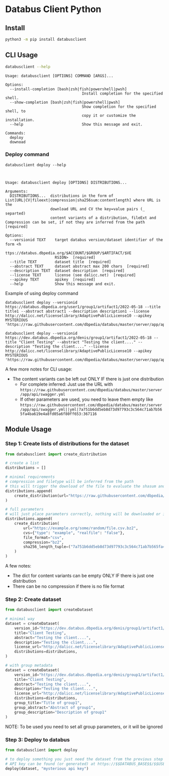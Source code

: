 # Databus Client Python

## Install
```bash
python3 -m pip install databusclient
```

## CLI Usage
```bash
databusclient --help
```

```man
Usage: databusclient [OPTIONS] COMMAND [ARGS]...

Options:
  --install-completion [bash|zsh|fish|powershell|pwsh]
                                  Install completion for the specified shell.
  --show-completion [bash|zsh|fish|powershell|pwsh]
                                  Show completion for the specified shell, to
                                  copy it or customize the installation.
  --help                          Show this message and exit.

Commands:
  deploy
  downoad
```
### Deploy command
```
databusclient deploy --help
```
```


Usage: databusclient deploy [OPTIONS] DISTRIBUTIONS...

Arguments:
  DISTRIBUTIONS...  distributions in the form of List[URL|CV|fileext|compression|sha256sum:contentlength] where URL is the
                    download URL and CV the key=value pairs (_ separted)
                    content variants of a distribution, fileExt and Compression can be set, if not they are inferred from the path  [required]

Options:
  --versionid TEXT    target databus version/dataset identifier of the form <h
                      ttps://databus.dbpedia.org/$ACCOUNT/$GROUP/$ARTIFACT/$VE
                      RSION>  [required]
  --title TEXT        dataset title  [required]
  --abstract TEXT     dataset abstract max 200 chars  [required]
  --description TEXT  dataset description  [required]
  --license TEXT      license (see dalicc.net)  [required]
  --apikey TEXT       apikey  [required]
  --help              Show this message and exit.
```
Example of using deploy command
```
databusclient deploy --versionid https://databus.dbpedia.org/user1/group1/artifact1/2022-05-18 --title title1 --abstract abstract1 --description description1 --license http://dalicc.net/licenselibrary/AdaptivePublicLicense10 --apikey MYSTERIOUS 'https://raw.githubusercontent.com/dbpedia/databus/master/server/app/api/swagger.yml|type=swagger'  
```

```
databusclient deploy --versionid https://dev.databus.dbpedia.org/denis/group1/artifact1/2022-05-18 --title "Client Testing" --abstract "Testing the client...." --description "Testing the client...." --license http://dalicc.net/licenselibrary/AdaptivePublicLicense10 --apikey MYSTERIOUS 'https://raw.githubusercontent.com/dbpedia/databus/master/server/app/api/swagger.yml|type=swagger'  
```

A few more notes for CLI usage:

* The content variants can be left out ONLY IF there is just one distribution
  * For complete inferred: Just use the URL with `https://raw.githubusercontent.com/dbpedia/databus/master/server/app/api/swagger.yml`
  * If other parameters are used, you need to leave them empty like `https://raw.githubusercontent.com/dbpedia/databus/master/server/app/api/swagger.yml||yml|7a751b6dd5eb8d73d97793c3c564c71ab7b565fa4ba619e4a8fd05a6f80ff653:367116`

## Module Usage

### Step 1: Create lists of distributions for the dataset

```python
from databusclient import create_distribution

# create a list
distributions = []

# minimal requirements
# compression and filetype will be inferred from the path
# this will trigger the download of the file to evaluate the shasum and content length
distributions.append(
    create_distribution(url="https://raw.githubusercontent.com/dbpedia/databus/master/server/app/api/swagger.yml", cvs={"type": "swagger"})
)

# full parameters
# will just place parameters correctly, nothing will be downloaded or inferred
distributions.append(
    create_distribution(
        url="https://example.org/some/random/file.csv.bz2", 
        cvs={"type": "example", "realfile": "false"}, 
        file_format="csv", 
        compression="bz2", 
        sha256_length_tuple=("7a751b6dd5eb8d73d97793c3c564c71ab7b565fa4ba619e4a8fd05a6f80ff653", 367116)
    )
)
```

A few notes:

* The dict for content variants can be empty ONLY IF there is just one distribution
* There can be no compression if there is no file format

### Step 2: Create dataset

```python
from databusclient import createDataset

# minimal way
dataset = createDataset(
    version_id="https://dev.databus.dbpedia.org/denis/group1/artifact1/2022-05-18",
    title="Client Testing",
    abstract="Testing the client....",
    description="Testing the client....",
    license_url="http://dalicc.net/licenselibrary/AdaptivePublicLicense10",
    distributions=distributions,
)

# with group metadata
dataset = createDataset(
    version_id="https://dev.databus.dbpedia.org/denis/group1/artifact1/2022-05-18",
    title="Client Testing",
    abstract="Testing the client....",
    description="Testing the client....",
    license_url="http://dalicc.net/licenselibrary/AdaptivePublicLicense10",
    distributions=distributions,
    group_title="Title of group1",
    group_abstract="Abstract of group1",
    group_description="Description of group1"
)
```

NOTE: To be used you need to set all group parameters, or it will be ignored

### Step 3: Deploy to databus

```python
from databusclient import deploy

# to deploy something you just need the dataset from the previous step and an APIO key
# API key can be found (or generated) at https://$$DATABUS_BASE$$/$$USER$$#settings
deploy(dataset, "mysterious api key")
```